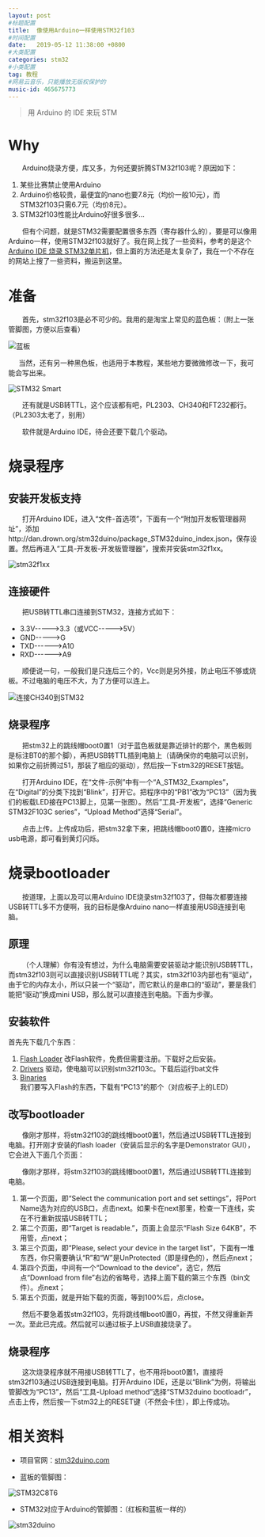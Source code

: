 ```yaml
---
layout: post
#标题配置
title:  像使用Arduino一样使用STM32f103
#时间配置
date:   2019-05-12 11:38:00 +0800
#大类配置
categories: stm32
#小类配置
tag: 教程
#网易云音乐，只能播放无版权保护的
music-id: 465675773
---
```


> 用 Arduino 的 IDE 来玩 STM

<!-- more -->

# Why

&emsp;&emsp;Arduino烧录方便，库又多，为何还要折腾STM32f103呢？原因如下：

1. 某些比赛禁止使用Arduino
2. Arduino价格较贵，最便宜的nano也要7.8元（均价一般10元），而STM32f103只需6.7元（均价8元）。
3. STM32f103性能比Arduino好很多很多...

&emsp;&emsp;但有个问题，就是STM32需要配置很多东西（寄存器什么的），要是可以像用Arduino一样，使用STM32f103就好了。我在网上找了一些资料，参考的是这个[Arduino IDE 烧录 STM32单片机](https://blog.csdn.net/jacka654321/article/details/82827925)，但上面的方法还是太复杂了，我在一个不存在的网站上搜了一些资料，搬运到这里。



# 准备

&emsp;&emsp;首先，stm32f103是必不可少的。我用的是淘宝上常见的蓝色板：（附上一张管脚图，方便以后查看）

![蓝板](http://wiki.stm32duino.com/images/thumb/1/19/STM32_Blue_Pill_top.jpg/700px-STM32_Blue_Pill_top.jpg)

&ensp;&emsp;当然，还有另一种黑色板，也适用于本教程，某些地方要微微修改一下，我可能会写出来。

![STM32 Smart](http://wiki.stm32duino.com/images/thumb/1/1c/STM32_Smart_Front.jpg/180px-STM32_Smart_Front.jpg)

&emsp;&emsp;还有就是USB转TTL，这个应该都有吧，PL2303、CH340和FT232都行。（PL2303太老了，别用）

&emsp;&emsp;软件就是Arduino IDE，待会还要下载几个驱动。



# 烧录程序

## 安装开发板支持

&emsp;&emsp;打开Arduino IDE，进入“文件-首选项”，下面有一个“附加开发板管理器网址”，添加http://dan.drown.org/stm32duino/package_STM32duino_index.json，保存设置。然后再进入“工具-开发板-开发板管理器”，搜索并安装stm32f1xx。

![stm32f1xx](https://2.bp.blogspot.com/-OiHlBh0lT6M/WhrsToMFv8I/AAAAAAAAIAo/4YK1PH75hNICc9eJjQFqcG8lPJRdlvrigCLcBGAs/s1600/arduino-ide-install-stm32.png)

## 连接硬件

&emsp;&emsp;把USB转TTL串口连接到STM32，连接方式如下：

* 3.3V----->3.3（或VCC----->5V）
* GND----->G
* TXD------>A10
* RXD------>A9

&emsp;&emsp;顺便说一句，一般我们是只连后三个的，Vcc则是另外接，防止电压不够或烧板。不过电脑的电压不大，为了方便可以连上。

![连接CH340到STM32](https://cdn-images-1.medium.com/max/1600/1*p1bMhClCUVREv9gXsziN9g.png)



## 烧录程序

&emsp;&emsp;把stm32上的跳线帽boot0置1（对于蓝色板就是靠近排针的那个，黑色板则是标注BT0的那个脚），再把USB转TTL插到电脑上（请确保你的电脑可以识别，如果你之前折腾过51，那装了相应的驱动），然后按一下stm32的RESET按钮。

&emsp;&emsp;打开Arduino IDE，在“文件-示例”中有一个“A_STM32_Examples”，在“Digital”的分类下找到“Blink”，打开它。把程序中的“PB1”改为“PC13”（因为我们的板载LED接在PC13脚上，见第一张图）。然后”工具-开发板“，选择“Generic STM32F103C series”，“Upload Method”选择“Serial”。

&emsp;&emsp;点击上传。上传成功后，把stm32拿下来，把跳线帽boot0置0，连接micro usb电源，即可看到黄灯闪烁。



# 烧录bootloader

&emsp;&emsp;按道理，上面以及可以用Arduino IDE烧录stm32f103了，但每次都要连接USB转TTL多不方便啊，我的目标是像Arduino nano一样直接用USB连接到电脑。

## 原理

&emsp;&emsp;（个人理解）你有没有想过，为什么电脑需要安装驱动才能识别USB转TTL，而stm32f103则可以直接识别USB转TTL呢？其实，stm32f103内部也有“驱动”，由于它的内存太小，所以只装一个“驱动”，而它默认的是串口的“驱动”，要是我们能把“驱动”换成mini USB，那么就可以直接连到电脑。下面为步骤。



## 安装软件

首先先下载几个东西：

1. [Flash Loader](https://www.st.com/en/development-tools/flasher-stm32.html)  改Flash软件，免费但需要注册。下载好之后安装。
2. [Drivers](h<https://github.com/rogerclarkmelbourne/Arduino_STM32/tree/master/drivers>)  驱动，使电脑可以识别stm32f103c。下载后运行bat文件
3. [Binaries](https://github.com/rogerclarkmelbourne/STM32duino-bootloader/tree/master/binaries)  我们要写入Flash的东西，下载有“PC13”的那个（对应板子上的LED）



## 改写bootloader

&emsp;&emsp;像刚才那样，将stm32f103的跳线帽boot0置1，然后通过USB转TTL连接到电脑。打开刚才安装的flash loader（安装后显示的名字是Demonstrator GUI），它会进入下面几个页面：

&emsp;&emsp;像刚才那样，将stm32f103的跳线帽boot0置1，然后通过USB转TTL连接到电脑。

1. 第一个页面，即“Select the communication port and set settings”，将Port Name选为对应的USB口，点击next。如果卡在next那里，检查一下连线，实在不行重新拔插USB转TTL；
2. 第二个页面，即“Target is readable.”，页面上会显示“Flash Size 64KB”，不用管，点next；
3. 第三个页面，即“Please, select your device in the target list”，下面有一堆东西，你只需要确认“R”和“W”是UnProtected（即是绿色的），然后点next；
4. 第四个页面，中间有一个“Download to the device”，选它，然后点“Download from file”右边的省略号，选择上面下载的第三个东西（bin文件）。点next；
5. 第五个页面，就是开始下载的页面，等到100%后，点close。

&emsp;&emsp;然后不要急着拔stm32f103，先将跳线帽boot0置0，再拔，不然又得重新弄一次。至此已完成。然后就可以通过板子上USB直接烧录了。



## 烧录程序

&emsp;&emsp;这次烧录程序就不用接USB转TTL了，也不用将boot0置1，直接将stm32f103通过USB连接到电脑。打开Arduino IDE，还是以“Blink”为例，将输出管脚改为“PC13”，然后“工具-Upload method”选择“STM32duino bootloadr”，点击上传，然后按一下stm32上的RESET键（不然会卡住），即上传成功。



# 相关资料

* 项目官网：[stm32duino.com](http://wiki.stm32duino.com/index.php?title=STM32F103_boards)

* 蓝板的管脚图：

![STM32C8T6](http://wiki.stm32duino.com/images/a/ae/Bluepillpinout.gif)

* STM32对应于Arduino的管脚图：（红板和蓝板一样的）

![stm32duino](http://wiki.stm32duino.com/images/2/2a/Red_Pill_pinout.png)